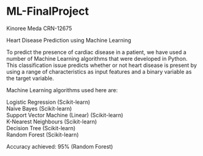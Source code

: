 # ML-FinalProject

Kinoree Meda
CRN-12675

Heart Disease Prediction using Machine Learning

To predict the presence of cardiac disease in a patient, we have used a number of Machine Learning algorithms that were developed in Python. This classification issue predicts whether or not heart disease is present by using a range of characteristics as input features and a binary variable as the target variable.

Machine Learning algorithms used here are:

Logistic Regression (Scikit-learn)  
Naive Bayes (Scikit-learn)  
Support Vector Machine (Linear) (Scikit-learn)  
K-Nearest Neighbours (Scikit-learn)  
Decision Tree (Scikit-learn)  
Random Forest (Scikit-learn)  

Accuracy achieved: 95% (Random Forest)

